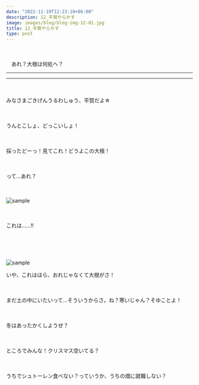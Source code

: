 ```yaml
---
date: "2022-11-19T12:23:10+06:00"
description: 12_平賀やらかす
image: images/blog/blog-img-12-01.jpg
title: 12_平賀やらかす
type: post
---
```



　

　あれ？大根は何処へ？


------
------
　
　

みなさまごきげんうるわしゅう、平賀だよ☆

　

うんとこしょ、どっこいしょ！

　

採ったどーっ！見てこれ！どうよこの大根！

　

って...あれ？

　


![sample](https://mrunadon.github.io/caffeproject/images/blog/blog-img-12-02.jpg)

　
　

これは......!!


　


　


![sample](https://mrunadon.github.io/caffeproject/images/blog/blog-img-12-03.jpg)


いや、これはほら、おれじゃなくて大根がさ！

　

まだ土の中にいたいって...そういうからさ。ね？寒いじゃん？そゆことよ！

　

冬はあったかくしようぜ？


　

ところでみんな！クリスマス空いてる？

　

うちでシュトーレン食べない？っていうか、うちの畑に就職しない？

